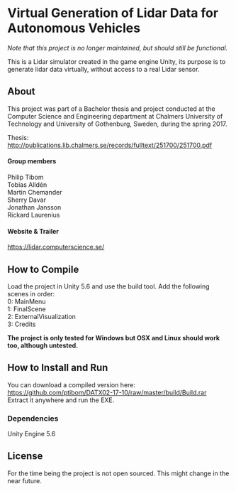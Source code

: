 # Virtual Generation of Lidar Data for Autonomous Vehicles
*Note that this project is no longer maintained, but should still be functional.*

This is a Lidar simulator created in the game engine Unity, its purpose is to generate lidar data virtually, without access to a real Lidar sensor. 

## About
This project was part of a Bachelor thesis and project conducted at the Computer Science and Engineering department at Chalmers University of Technology and University of Gothenburg, Sweden, during the spring 2017.

Thesis: http://publications.lib.chalmers.se/records/fulltext/251700/251700.pdf  

#### Group members  
Philip Tibom  
Tobias Alldén  
Martin Chemander  
Sherry Davar  
Jonathan Jansson  
Rickard Laurenius  

#### Website & Trailer
https://lidar.computerscience.se/

## How to Compile  
Load the project in Unity 5.6 and use the build tool. 
Add the following scenes in order:  
0: MainMenu  
1: FinalScene  
2: ExternalVisualization  
3: Credits  

**The project is only tested for Windows but OSX and Linux should work too, although untested.**

## How to Install and Run
You can download a compiled version here:  
https://github.com/ptibom/DATX02-17-10/raw/master/build/Build.rar  
Extract it anywhere and run the EXE.  

### Dependencies
Unity Engine 5.6

## License
For the time being the project is not open sourced. This might change in the near future.
